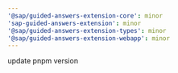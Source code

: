 ```yaml
---
'@sap/guided-answers-extension-core': minor
'sap-guided-answers-extension': minor
'@sap/guided-answers-extension-types': minor
'@sap/guided-answers-extension-webapp': minor
---
```


update pnpm version
